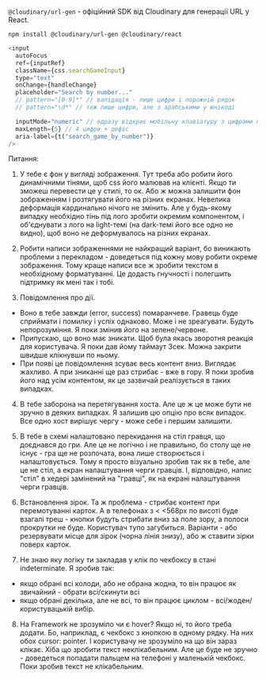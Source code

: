 `@cloudinary/url-gen` - офіційний SDK від Cloudinary для генерації URL у React.

```
npm install @cloudinary/url-gen @cloudinary/react
```

```js
<input
  autoFocus
  ref={inputRef}
  className={css.searchGameInput}
  type="text"
  onChange={handleChange}
  placeholder="Search by number..."
  // pattern="[0-9]*" // валідація - лише цифри і порожній рядок
  // pattern="\d*" // теж лише цифри, але з арабськими у юнікоді

  inputMode="numeric" // одразу відкриє мобільну клавіатуру з цифрами на моб. пристроях
  maxLength={5} // 4 цифри + дефіс
  aria-label={t("search_game_by_number")}
/>
```

Питання:

1. У тебе є фон у вигляді зображення. Тут треба або робити його динамічними тінями, щоб css його малював на клієнті. Якщо ти зможеш перевести це у стилі, то ок. Або ж можна залишити фон зображенням і розтягувати його на різних екранах. Невелика деформація кардинально нічого не змінить. Але у будь-якому випадку необхідно тінь під лого зробити окремим компонентом, і об'єднувати з лого на light-темі (на dark-темі його все одно не видно), щоб воно не деформувалось на різних екранах.

2. Робити написи зображеннями не найкращий варіант, бо виникають проблеми з перекладом - доведеться під кожну мову робити окреме зображення. Тому краще написи все ж зробити текстом в необхідному форматуванні. Це додасть гнучності і полегшить підтримку як мені так і тобі.

3. Повідомлення про дії.

- Воно в тебе завжди (error, success) помаранчеве. Гравець буде сприймати і помилку і успіх однаково. Може і не зреагувати. Будуть непорозуміння. Я поки змінив його на зелене/червоне.
- Припускаю, що воно має зникати. Щоб була якась зворотня реакція для користувача. Я поки дав йому таймаут 3сек. Можна закрити швидше клікнувши по ньому.
- При появі це повідомлення зсуває весь контент вниз. Виглядає жахливо. А при зниканні ще раз стрибає - вже в гору. Я поки зробив його над усім контентом, як це зазвичай реалізується в таких випадках.

4. В тебе заборона на перетягування хоста. Але це ж це може бути не зручно в деяких випадках. Я залишив цю опцію про всяк випадок. Все одно хост вирішує чергу - може себе і першим залишити.

5. В тебе в схемі налаштовано перекидання на стіл гравця, що доєднався до гри. Але це не логічно і не правильно, бо столу ще не існує - гра ще не розпочата, вона лише створюється і налаштовується. Тому я просто візуально зробив так як в тебе, але це не стіл, а екран налаштування черги гравців. І, відповідно, напис "стіл" в хедері замінений на "гравці", як на екрані налаштування черги гравців.

6. Встановлення зірок. Та ж проблема - стрибає контент при перемотуванні карток. А в телефонах з < <568px по висоті буде взагалі треш - кнопки будуть стрибати вниз за поле зору, а полоси прокрутки не буде. Користувач тупо загубиться. Варіанти - або резервувати місце для зірок (чорна лінія знизу), або ж ставити зірки поверх карток.

7. Не знаю яку логіку ти закладав у клік по чекбоксу в стані indeterminate. Я зробив так:

- якщо обрані всі колоди, або не обрана жодна, то він працює як звичайний - обрати всі/скинути всі
- якщо обрані декілька, але не всі, то він працює циклом - всі/жоден/користувацькій вибір.

8. На Framework не зрозуміло чи є hover? Якщо ні, то його треба додати. Бо, наприклад, є чекбокс з кнопкою в одному рядку. На них обох cursor: pointer. І користувачу не зрозуміло на що він зараз клікає. Хіба що зробити текст неклікабельним. Але це буде не зручно - доведеться попадати пальцем на телефоні у маленькій чекбокс. Поки зробив текст не клікабельним.
